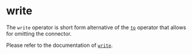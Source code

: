 # write

The `write` operator is short form alternative of the [`to`](to.md) operator
that allows for omitting the connector. 

Please refer to the documentation of [`write`](write.md).
